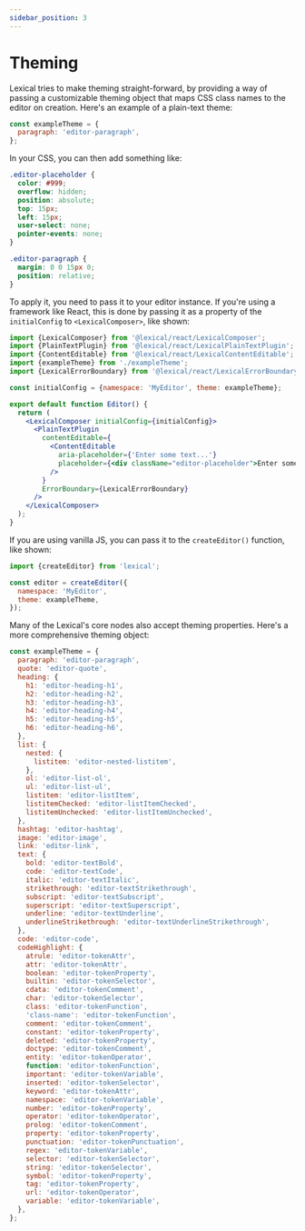 ```yaml
---
sidebar_position: 3
---
```


# Theming

Lexical tries to make theming straight-forward, by providing a way of passing a customizable theming object that maps CSS class names to the editor on creation. Here's an example of a plain-text theme:

```js
const exampleTheme = {
  paragraph: 'editor-paragraph',
};
```

In your CSS, you can then add something like:

```css
.editor-placeholder {
  color: #999;
  overflow: hidden;
  position: absolute;
  top: 15px;
  left: 15px;
  user-select: none;
  pointer-events: none;
}

.editor-paragraph {
  margin: 0 0 15px 0;
  position: relative;
}
```

To apply it, you need to pass it to your editor instance. If you're using a framework like React, this is done by
passing it as a property of the `initialConfig` to `<LexicalComposer>`, like shown:

```jsx
import {LexicalComposer} from '@lexical/react/LexicalComposer';
import {PlainTextPlugin} from '@lexical/react/LexicalPlainTextPlugin';
import {ContentEditable} from '@lexical/react/LexicalContentEditable';
import {exampleTheme} from './exampleTheme';
import {LexicalErrorBoundary} from '@lexical/react/LexicalErrorBoundary';

const initialConfig = {namespace: 'MyEditor', theme: exampleTheme};

export default function Editor() {
  return (
    <LexicalComposer initialConfig={initialConfig}>
      <PlainTextPlugin
        contentEditable={
          <ContentEditable
            aria-placeholder={'Enter some text...'}
            placeholder={<div className="editor-placeholder">Enter some text...</div>}
          />
        }
        ErrorBoundary={LexicalErrorBoundary}
      />
    </LexicalComposer>
  );
}
```

If you are using vanilla JS, you can pass it to the `createEditor()` function, like shown:

```js
import {createEditor} from 'lexical';

const editor = createEditor({
  namespace: 'MyEditor',
  theme: exampleTheme,
});
```

Many of the Lexical's core nodes also accept theming properties. Here's a more comprehensive theming object:

```js
const exampleTheme = {
  paragraph: 'editor-paragraph',
  quote: 'editor-quote',
  heading: {
    h1: 'editor-heading-h1',
    h2: 'editor-heading-h2',
    h3: 'editor-heading-h3',
    h4: 'editor-heading-h4',
    h5: 'editor-heading-h5',
    h6: 'editor-heading-h6',
  },
  list: {
    nested: {
      listitem: 'editor-nested-listitem',
    },
    ol: 'editor-list-ol',
    ul: 'editor-list-ul',
    listitem: 'editor-listItem',
    listitemChecked: 'editor-listItemChecked',
    listitemUnchecked: 'editor-listItemUnchecked',
  },
  hashtag: 'editor-hashtag',
  image: 'editor-image',
  link: 'editor-link',
  text: {
    bold: 'editor-textBold',
    code: 'editor-textCode',
    italic: 'editor-textItalic',
    strikethrough: 'editor-textStrikethrough',
    subscript: 'editor-textSubscript',
    superscript: 'editor-textSuperscript',
    underline: 'editor-textUnderline',
    underlineStrikethrough: 'editor-textUnderlineStrikethrough',
  },
  code: 'editor-code',
  codeHighlight: {
    atrule: 'editor-tokenAttr',
    attr: 'editor-tokenAttr',
    boolean: 'editor-tokenProperty',
    builtin: 'editor-tokenSelector',
    cdata: 'editor-tokenComment',
    char: 'editor-tokenSelector',
    class: 'editor-tokenFunction',
    'class-name': 'editor-tokenFunction',
    comment: 'editor-tokenComment',
    constant: 'editor-tokenProperty',
    deleted: 'editor-tokenProperty',
    doctype: 'editor-tokenComment',
    entity: 'editor-tokenOperator',
    function: 'editor-tokenFunction',
    important: 'editor-tokenVariable',
    inserted: 'editor-tokenSelector',
    keyword: 'editor-tokenAttr',
    namespace: 'editor-tokenVariable',
    number: 'editor-tokenProperty',
    operator: 'editor-tokenOperator',
    prolog: 'editor-tokenComment',
    property: 'editor-tokenProperty',
    punctuation: 'editor-tokenPunctuation',
    regex: 'editor-tokenVariable',
    selector: 'editor-tokenSelector',
    string: 'editor-tokenSelector',
    symbol: 'editor-tokenProperty',
    tag: 'editor-tokenProperty',
    url: 'editor-tokenOperator',
    variable: 'editor-tokenVariable',
  },
};
```
